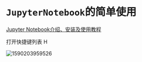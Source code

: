 

# `JupyterNotebook`的简单使用

[Jupyter Notebook介绍、安装及使用教程](https://www.jianshu.com/p/91365f343585/)





打开快捷键列表 H

![1590203959526](C:\Users\70991\AppData\Roaming\Typora\typora-user-images\1590203959526.png)